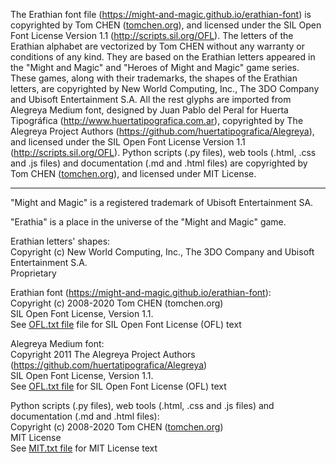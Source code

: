 The Erathian font file (https://might-and-magic.github.io/erathian-font) is copyrighted by Tom CHEN ([tomchen.org](https://tomchen.org)), and licensed under the SIL Open Font License Version 1.1 (http://scripts.sil.org/OFL). The letters of the Erathian alphabet are vectorized by Tom CHEN without any warranty or conditions of any kind. They are based on the Erathian letters appeared in the "Might and Magic" and "Heroes of Might and Magic" game series. These games, along with their trademarks, the shapes of the Erathian letters, are copyrighted by New World Computing, Inc., The 3DO Company and Ubisoft Entertainment S.A. All the rest glyphs are imported from Alegreya Medium font, designed by Juan Pablo del Peral for Huerta Tipográfica (http://www.huertatipografica.com.ar), copyrighted by The Alegreya Project Authors (https://github.com/huertatipografica/Alegreya), and licensed under the SIL Open Font License Version 1.1 (http://scripts.sil.org/OFL). Python scripts (.py files), web tools (.html, .css and .js files) and documentation (.md and .html files) are copyrighted by Tom CHEN ([tomchen.org](https://tomchen.org)), and licensed under MIT License.

---------------------------------------

"Might and Magic" is a registered trademark of Ubisoft Entertainment SA.


"Erathia" is a place in the universe of the "Might and Magic" game.


Erathian letters' shapes:  
Copyright (c) New World Computing, Inc., The 3DO Company and Ubisoft Entertainment S.A.  
Proprietary


Erathian font (https://might-and-magic.github.io/erathian-font):  
Copyright (c) 2008-2020 Tom CHEN (tomchen.org)  
SIL Open Font License, Version 1.1.  
See [OFL.txt file](https://github.com/might-and-magic/erathian-font/blob/master/OFL.txt) file for SIL Open Font License (OFL) text


Alegreya Medium font:  
Copyright 2011 The Alegreya Project Authors (https://github.com/huertatipografica/Alegreya)  
SIL Open Font License, Version 1.1.  
See [OFL.txt file](https://github.com/might-and-magic/erathian-font/blob/master/OFL.txt) for SIL Open Font License (OFL) text


Python scripts (.py files), web tools (.html, .css and .js files) and documentation (.md and .html files):  
Copyright (c) 2008-2020 Tom CHEN ([tomchen.org](https://tomchen.org))  
MIT License  
See [MIT.txt file](https://github.com/might-and-magic/erathian-font/blob/master/MIT.txt) for MIT License text
